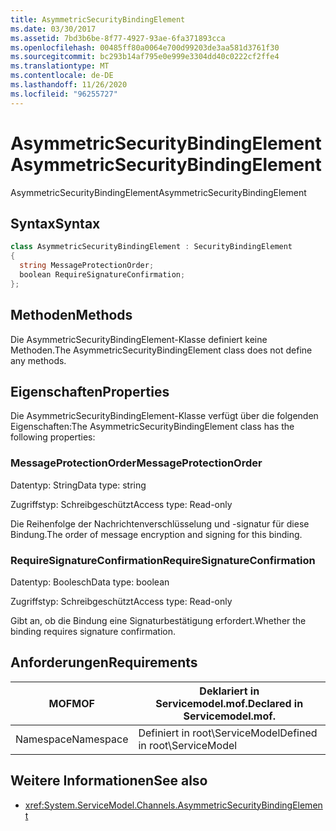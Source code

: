 ```yaml
---
title: AsymmetricSecurityBindingElement
ms.date: 03/30/2017
ms.assetid: 7bd3b6be-8f77-4927-93ae-6fa371893cca
ms.openlocfilehash: 00485ff80a0064e700d99203de3aa581d3761f30
ms.sourcegitcommit: bc293b14af795e0e999e3304dd40c0222cf2ffe4
ms.translationtype: MT
ms.contentlocale: de-DE
ms.lasthandoff: 11/26/2020
ms.locfileid: "96255727"
---
```

# <a name="asymmetricsecuritybindingelement"></a><span data-ttu-id="b3a05-102">AsymmetricSecurityBindingElement</span><span class="sxs-lookup"><span data-stu-id="b3a05-102">AsymmetricSecurityBindingElement</span></span>

<span data-ttu-id="b3a05-103">AsymmetricSecurityBindingElement</span><span class="sxs-lookup"><span data-stu-id="b3a05-103">AsymmetricSecurityBindingElement</span></span>  
  
## <a name="syntax"></a><span data-ttu-id="b3a05-104">Syntax</span><span class="sxs-lookup"><span data-stu-id="b3a05-104">Syntax</span></span>  
  
```csharp
class AsymmetricSecurityBindingElement : SecurityBindingElement  
{  
  string MessageProtectionOrder;  
  boolean RequireSignatureConfirmation;  
};  
```  
  
## <a name="methods"></a><span data-ttu-id="b3a05-105">Methoden</span><span class="sxs-lookup"><span data-stu-id="b3a05-105">Methods</span></span>  

 <span data-ttu-id="b3a05-106">Die AsymmetricSecurityBindingElement-Klasse definiert keine Methoden.</span><span class="sxs-lookup"><span data-stu-id="b3a05-106">The AsymmetricSecurityBindingElement class does not define any methods.</span></span>  
  
## <a name="properties"></a><span data-ttu-id="b3a05-107">Eigenschaften</span><span class="sxs-lookup"><span data-stu-id="b3a05-107">Properties</span></span>  

 <span data-ttu-id="b3a05-108">Die AsymmetricSecurityBindingElement-Klasse verfügt über die folgenden Eigenschaften:</span><span class="sxs-lookup"><span data-stu-id="b3a05-108">The AsymmetricSecurityBindingElement class has the following properties:</span></span>  
  
### <a name="messageprotectionorder"></a><span data-ttu-id="b3a05-109">MessageProtectionOrder</span><span class="sxs-lookup"><span data-stu-id="b3a05-109">MessageProtectionOrder</span></span>  

 <span data-ttu-id="b3a05-110">Datentyp: String</span><span class="sxs-lookup"><span data-stu-id="b3a05-110">Data type: string</span></span>  
  
 <span data-ttu-id="b3a05-111">Zugriffstyp: Schreibgeschützt</span><span class="sxs-lookup"><span data-stu-id="b3a05-111">Access type: Read-only</span></span>  
  
 <span data-ttu-id="b3a05-112">Die Reihenfolge der Nachrichtenverschlüsselung und -signatur für diese Bindung.</span><span class="sxs-lookup"><span data-stu-id="b3a05-112">The order of message encryption and signing for this binding.</span></span>  
  
### <a name="requiresignatureconfirmation"></a><span data-ttu-id="b3a05-113">RequireSignatureConfirmation</span><span class="sxs-lookup"><span data-stu-id="b3a05-113">RequireSignatureConfirmation</span></span>  

 <span data-ttu-id="b3a05-114">Datentyp: Boolesch</span><span class="sxs-lookup"><span data-stu-id="b3a05-114">Data type: boolean</span></span>  
  
 <span data-ttu-id="b3a05-115">Zugriffstyp: Schreibgeschützt</span><span class="sxs-lookup"><span data-stu-id="b3a05-115">Access type: Read-only</span></span>  
  
 <span data-ttu-id="b3a05-116">Gibt an, ob die Bindung eine Signaturbestätigung erfordert.</span><span class="sxs-lookup"><span data-stu-id="b3a05-116">Whether the binding requires signature confirmation.</span></span>  
  
## <a name="requirements"></a><span data-ttu-id="b3a05-117">Anforderungen</span><span class="sxs-lookup"><span data-stu-id="b3a05-117">Requirements</span></span>  
  
|<span data-ttu-id="b3a05-118">MOF</span><span class="sxs-lookup"><span data-stu-id="b3a05-118">MOF</span></span>|<span data-ttu-id="b3a05-119">Deklariert in Servicemodel.mof.</span><span class="sxs-lookup"><span data-stu-id="b3a05-119">Declared in Servicemodel.mof.</span></span>|  
|---------|-----------------------------------|  
|<span data-ttu-id="b3a05-120">Namespace</span><span class="sxs-lookup"><span data-stu-id="b3a05-120">Namespace</span></span>|<span data-ttu-id="b3a05-121">Definiert in root\ServiceModel</span><span class="sxs-lookup"><span data-stu-id="b3a05-121">Defined in root\ServiceModel</span></span>|  
  
## <a name="see-also"></a><span data-ttu-id="b3a05-122">Weitere Informationen</span><span class="sxs-lookup"><span data-stu-id="b3a05-122">See also</span></span>

- <xref:System.ServiceModel.Channels.AsymmetricSecurityBindingElement>
